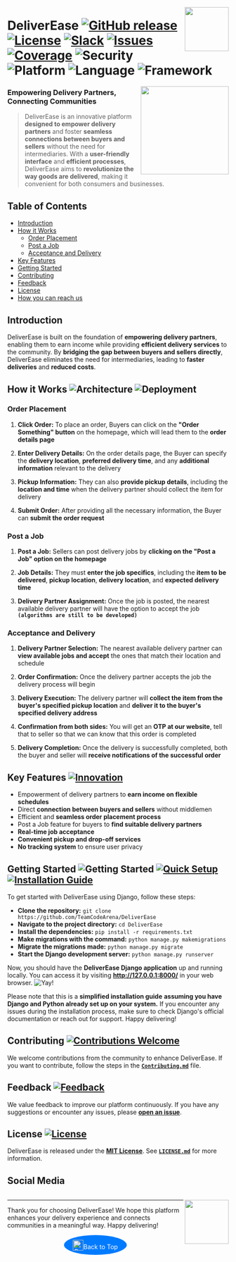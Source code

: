<!-- Documentation start -->
<!-- Logo start -->
<img align="right" width="100" src="https://gcdnb.pbrd.co/images/nlDr0mgn0Nkp.png"></a>
<!-- Logo end -->
<a id="top"></a>
# DeliverEase [![GitHub release](https://img.shields.io/github/release/TeamCodeArena/DeliverEase.svg?style=flat-square)](https://github.com/TeamCodeArena/DeliverEase/releases)  [![License](https://img.shields.io/github/license/TeamCodeArena/DeliverEase.svg?style=flat-square)](https://opensource.org/licenses/MIT)  [![Slack](https://img.shields.io/badge/Slack-4A154B?style=flat&logo=slack&logoColor=white)](https://join.slack.com/t/deliverease-group/shared_invite/zt-20af47vjo-msHq~8~PRsmi3x5~rMzs7g) [![Issues](https://img.shields.io/github/issues/TeamCodeArena/DeliverEase.svg?style=flat-square)](https://github.com/TeamCodeArena/DeliverEase/issues) [![Coverage](https://img.shields.io/codecov/c/github/TeamCodeArena/DeliverEase.svg?style=flat-square)](https://codecov.io/gh/TeamCodeArena/DeliverEase) ![Security](https://img.shields.io/badge/Security-SSL-yellow?style=flat-square) ![Platform](https://img.shields.io/badge/Platform-Web-brightgreen?style=flat-square) ![Language](https://img.shields.io/badge/Language-Python%2C%20HTML%2C%20CSS%2C%20Shell%2C%20JavaScript-blue?style=flat-square) ![Framework](https://img.shields.io/badge/Framework-Django-orange?style=flat-square)
<img align="right" width="200" src="https://gcdnb.pbrd.co/images/UkjcafJdZxhy.png"></a>

### Empowering Delivery Partners, Connecting Communities
>DeliverEase is an innovative platform **designed to empower delivery partners** and foster **seamless connections between buyers and sellers** without the need for intermediaries. With a **user-friendly interface** and **efficient processes**, DeliverEase aims to **revolutionize the way goods are delivered**, making it convenient for both consumers and businesses.

## Table of Contents
- [Introduction](#introduction)
- [How it Works](#how-it-works)
  - [Order Placement](#order-placement)
  - [Post a Job](#post-a-job)
  - [Acceptance and Delivery](#acceptance-and-delivery)
- [Key Features](#key-features)
- [Getting Started](#getting-started)
- [Contributing](#contributing)
- [Feedback](#feedback)
- [License](#license)
- [How you can reach us](#social-media)



## Introduction
DeliverEase is built on the foundation of **empowering delivery partners**, enabling them to earn income while providing **efficient delivery services** to the community. By **bridging the gap between buyers and sellers directly**, DeliverEase eliminates the need for intermediaries, leading to **faster deliveries** and **reduced costs**.

## How it Works ![Architecture](https://img.shields.io/badge/Architecture-MVC-lightgrey?style=flat-square) ![Deployment](https://img.shields.io/badge/Deployment-Heroku-purple?style=flat-square)

### Order Placement 
1. **Click Order:** To place an order, Buyers can click on the **"Order Something" button** on the homepage, which will lead them to the **order details page**

2. **Enter Delivery Details:** On the order details page, the Buyer can specify the **delivery location**, **preferred delivery time**, and any **additional information** relevant to the delivery

3. **Pickup Information:** They can also **provide pickup details**, including the **location and time** when the delivery partner should collect the item for delivery

4. **Submit Order:** After providing all the necessary information, the Buyer can **submit the order request**

### Post a Job 
1. **Post a Job:** Sellers can post delivery jobs by **clicking on the "Post a Job" option on the homepage**

2. **Job Details:** They must **enter the job specifics**, including the **item to be delivered**, **pickup location**, **delivery location**, and **expected delivery time**

3. **Delivery Partner Assignment:** Once the job is posted, the nearest available delivery partner will have the option to accept the job **`(algorithms are still to be developed)`**

### Acceptance and Delivery 
1. **Delivery Partner Selection:** The nearest available delivery partner can **view available jobs and accept** the ones that match their location and schedule

2. **Order Confirmation:** Once the delivery partner accepts the job the delivery process will begin

3. **Delivery Execution:** The delivery partner will **collect the item from the buyer's specified pickup location** and **deliver it to the buyer's specified delivery address**

4. **Confirmation from both sides:** You will get an **OTP at our website**, tell that to seller so that we can know that this order is completed

5. **Delivery Completion:** Once the delivery is successfully completed, both the buyer and seller will **receive notifications of the successful order**

## Key Features  [![Innovation](https://img.shields.io/badge/Innovation-%F0%9F%9A%80-yellow?style=flat-square)](#key-features)
- Empowerment of delivery partners to **earn income on flexible schedules** 
- Direct **connection between buyers and sellers** without middlemen 
- Efficient and **seamless order placement process** 
- Post a Job feature for buyers to **find suitable delivery partners**
- **Real-time job acceptance** 
- **Convenient pickup and drop-off services**
- **No tracking system** to ensure user privacy 

## Getting Started ![Getting Started](https://img.shields.io/badge/Getting%20Started-Ready-blueviolet?style=flat-square) [![Quick Setup](https://img.shields.io/badge/Quick%20Setup-6%20Steps-success?style=flat-square)](#quick-setup) [![Installation Guide](https://img.shields.io/badge/Installation%20Guide-Easy-brightgreen?style=flat-square)](#installation-guide)
To get started with DeliverEase using Django, follow these steps:
- **Clone the repository:** `git clone https://github.com/TeamCodeArena/DeliverEase`
- **Navigate to the project directory:** `cd DeliverEase`
- **Install the dependencies:** `pip install -r requirements.txt`
- **Make migrations with the command:** `python manage.py makemigrations`
- **Migrate the migrations made:** `python manage.py migrate`
- **Start the Django development server:** `python manage.py runserver`

Now, you should have the **DeliverEase Django application** up and running locally. You can access it by visiting **http://127.0.0.1:8000/** in your web browser. ![Yay!](https://img.shields.io/badge/Yay!-%F0%9F%8E%89%F0%9F%98%81-green?style=flat-square)

Please note that this is a **simplified installation guide** **assuming you have Django and Python already set up on your system.** If you encounter any issues during the installation process, make sure to check Django's official documentation or reach out for support. Happy delivering!

## Contributing [![Contributions Welcome](https://img.shields.io/badge/Contributions%20Welcome-%F0%9F%91%8D-green?style=flat-square)](#contributing)
<!-- TODO: Link Contribiute.md -->
We welcome contributions from the community to enhance DeliverEase. If you want to contribute, follow the steps in the [**`Contributing.md`**](Contributing.md) file.

## Feedback [![Feedback](https://img.shields.io/badge/Feedback-%F0%9F%92%AD-blue?style=flat-square)](#feedback)
We value feedback to improve our platform continuously. If you have any suggestions or encounter any issues, please [**open an issue**](https://github.com/TeamCodeArena/DeliverEase/issues).

## License [![License](https://img.shields.io/github/license/TeamCodeArena/DeliverEase.svg?style=flat-square)](https://opensource.org/licenses/MIT)
<!-- TODO: Link LICENSE.md -->
DeliverEase is released under the [**MIT License**](https://opensource.org/licenses/MIT). 
See [**`LICENSE.md`**](LICENSE) for more information.


## Social Media
<a aria-label="Join the community on Slack" href="https://join.slack.com/t/deliverease-group/shared_invite/zt-20af47vjo-msHq~8~PRsmi3x5~rMzs7g" target="_blank">
    <img alt="" src="https://img.shields.io/badge/Join the community on Slack-4A154B?style=flat&logo=slack&logoColor=white">
</a>



<img align="right" width="100" src="https://gcdnb.pbrd.co/images/GbLnj1MXCQRu.jpg?o=1"></a>

---

Thank you for choosing DeliverEase! We hope this platform enhances your delivery experience and connects communities in a meaningful way. Happy delivering!

<div style="display: flex; flex-direction: column; align-items: center; text-align: center;">
  <a href="#top" style="text-decoration: none; background-color: #007BFF; color: white; display: inline-flex; align-items: center; justify-content: center; padding: 10px 20px; border-radius: 50%;">
    <img src="https://img.icons8.com/ios/50/FFFFFF/circled-chevron-up.png" alt="Back to Top" style="width: 24px; height: 24px;">
    <span style="margin-top: 8px;">Back to Top</span>
  </a>
</div>
<!-- Documentation end -->
